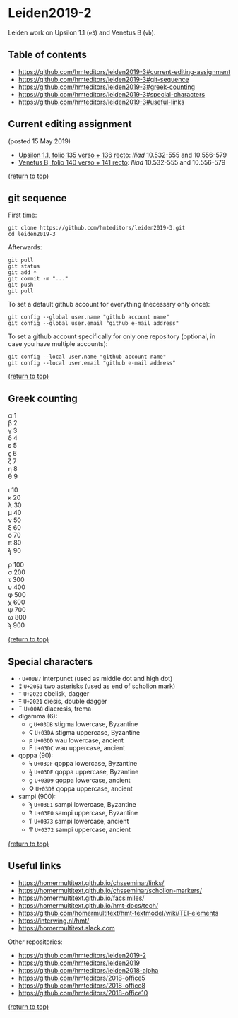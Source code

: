 # Leiden2019-2

Leiden work on Upsilon 1.1 (`e3`) and Venetus B (`vb`).

## Table of contents
* https://github.com/hmteditors/leiden2019-3#current-editing-assignment
* https://github.com/hmteditors/leiden2019-3#git-sequence
* https://github.com/hmteditors/leiden2019-3#greek-counting
* https://github.com/hmteditors/leiden2019-3#special-characters
* https://github.com/hmteditors/leiden2019-3#useful-links

## Current editing assignment
(posted 15 May 2019)

* [Upsilon 1.1, folio 135 verso + 136 recto](http://www.homermultitext.org/ict2/?urn=urn:cite2:hmt:e3bifolio.v1:E3_135v_136r): *Iliad* 10.532-555 and 10.556-579
* [Venetus B, folio 140 verso + 141 recto](http://www.homermultitext.org/ict2/?urn=urn:cite2:hmt:vbbifolio.v1:vb_140v_141r): *Iliad* 10.532-555 and 10.556-579

[(return to top)](https://github.com/hmteditors/leiden2019-3#leiden2019-3)

## git sequence
First time:
```
git clone https://github.com/hmteditors/leiden2019-3.git
cd leiden2019-3
```

Afterwards:
```
git pull
git status
git add *
git commit -m "..."
git push
git pull
```

To set a default github account for everything (necessary only once):
```
git config --global user.name "github account name"
git config --global user.email "github e-mail address"
```

To set a github account specifically for only one repository (optional, in case you have multiple accounts):
```
git config --local user.name "github account name"
git config --local user.email "github e-mail address"
```

[(return to top)](https://github.com/hmteditors/leiden2019-3#leiden2019-3)

## Greek counting
α 1 \
β 2 \
γ 3 \
δ 4 \
ε 5 \
ϛ 6 \
ζ 7 \
η 8 \
θ 9

ι 10 \
κ 20 \
λ 30 \
μ 40 \
ν 50 \
ξ 60 \
ο 70 \
π 80 \
ϟ 90

ρ 100 \
σ 200 \
τ 300 \
υ 400 \
φ 500 \
χ 600 \
ψ 700 \
ω 800 \
ϡ 900

[(return to top)](https://github.com/hmteditors/leiden2019-3#leiden2019-3)

## Special characters
* · `U+00B7` interpunct (used as middle dot and high dot)
* ⁑ `U+2051` two asterisks (used as end of scholion mark)
* † `U+2020` obelisk, dagger
* ‡ `U+2021` diesis, double dagger
* ¨ `U+00A8` diaeresis, trema
* digamma (6):
  * ϛ `U+03DB` stigma lowercase, Byzantine
  * Ϛ `U+03DA` stigma uppercase, Byzantine
  * ϝ `U+03DD` wau lowercase, ancient
  * Ϝ `U+03DC` wau uppercase, ancient
* qoppa (90):
  * Ϟ `U+03DF` qoppa lowercase, Byzantine
  * ϟ `U+03DE` qoppa uppercase, Byzantine
  * ϙ `U+03D9` qoppa lowercase, ancient
  * Ϙ `U+03D8` qoppa uppercase, ancient
* sampi (900):
  * ϡ `U+03E1` sampi lowercase, Byzantine
  * Ϡ `U+03E0` sampi uppercase, Byzantine
  * ͳ `U+0373` sampi lowercase, ancient
  * Ͳ `U+0372` sampi uppercase, ancient

[(return to top)](https://github.com/hmteditors/leiden2019-3#leiden2019-3)

## Useful links
* https://homermultitext.github.io/chsseminar/links/
* https://homermultitext.github.io/chsseminar/scholion-markers/
* https://homermultitext.github.io/facsimiles/
* https://homermultitext.github.io/hmt-docs/tech/
* https://github.com/homermultitext/hmt-textmodel/wiki/TEI-elements
* https://interwing.nl/hmt/
* https://homermultitext.slack.com

Other repositories:
* https://github.com/hmteditors/leiden2019-2
* https://github.com/hmteditors/leiden2019
* https://github.com/hmteditors/leiden2018-alpha
* https://github.com/hmteditors/2018-office5
* https://github.com/hmteditors/2018-office8
* https://github.com/hmteditors/2018-office10

[(return to top)](https://github.com/hmteditors/leiden2019-3#leiden2019-3)
